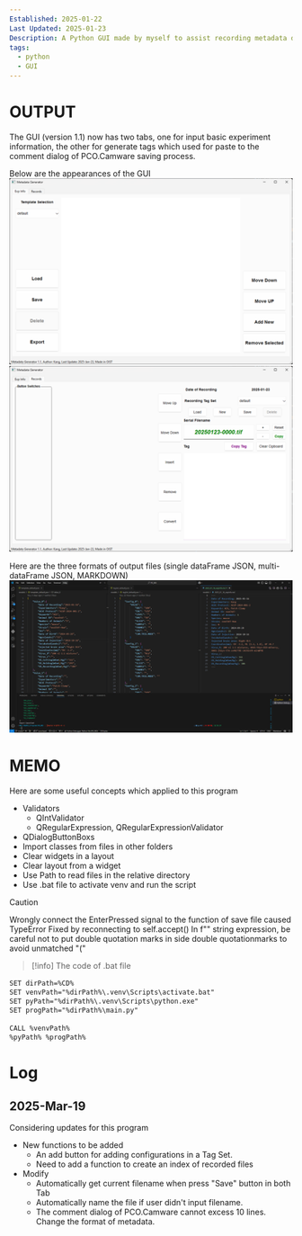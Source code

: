 ```yaml
---
Established: 2025-01-22
Last Updated: 2025-01-23
Description: A Python GUI made by myself to assist recording metadata during the experiment
tags:
  - python
  - GUI
---
```

# OUTPUT
The GUI (version 1.1) now has two tabs, one for input basic experiment information, the other for generate tags which used for paste to the comment dialog of PCO.Camware saving process.

Below are the appearances of the GUI
![](<metadata-generator-tab0.png>)
![](<metadata-generator-tab1.png>)

Here are the three formats of output files (single dataFrame JSON, multi-dataFrame JSON, MARKDOWN)
![](<three-types-of-data-formats.png>)
# MEMO
Here are some useful concepts which applied to this program
- Validators
	- QIntValidator
	- QRegularExpression, QRegularExpressionValidator
- QDialogButtonBoxs
- Import classes from files in other folders
- Clear widgets in a layout
- Clear layout from a widget
- Use Path to read files in the relative directory
- Use .bat file to activate venv and run the script

> [!caution]
> Wrongly connect the EnterPressed signal to the function of save file caused TypeError
> 	Fixed by reconnecting to self.accept()
> In f"" string expression, be careful not to put double quotation marks in side double quotationmarks to avoid unmatched "("

> [!info]
> The code of .bat file

```batch
SET dirPath=%CD%
SET venvPath="%dirPath%\.venv\Scripts\activate.bat"
SET pyPath="%dirPath%\.venv\Scripts\python.exe"
SET progPath="%dirPath%\main.py"

CALL %venvPath%
%pyPath% %progPath%

```

# Log
## 2025-Mar-19
Considering updates for this program
- New functions to be added
	- An add button for adding configurations in a Tag Set.
	- Need to add a function to create an index of recorded files
- Modify
	- Automatically get current filename when press "Save" button in both Tab
	- Automatically name the file if user didn't input filename.
	- The comment dialog of PCO.Camware cannot excess 10 lines. Change the format of metadata.